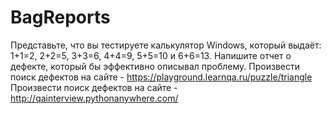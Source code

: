# BagReports

Представьте, что вы тестируете калькулятор Windows, который выдаёт: 1+1=2, 2+2=5, 3+3=6, 4+4=9, 5+5=10 и 6+6=13. Напишите отчет о дефекте, который бы эффективно описывал проблему.
Произвести поиск дефектов на сайте - https://playground.learnqa.ru/puzzle/triangle
Произвести поиск дефектов на сайте - http://qainterview.pythonanywhere.com/
